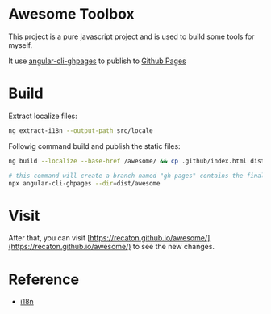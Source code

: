 # Awesome Toolbox

This project is a pure javascript project and is used to build some tools for myself. 

It use [angular-cli-ghpages](https://medium.com/tech-insights/how-to-deploy-angular-apps-to-github-pages-gh-pages-896c4e10f9b4) to publish to [Github Pages](https://pages.github.com/)

# Build
Extract localize files:
```bash
ng extract-i18n --output-path src/locale
```
Followig command build and publish the static files:
```bash
ng build --localize --base-href /awesome/ && cp .github/index.html dist/awesome/

# this command will create a branch named "gh-pages" contains the finally static files, these files will be published if Github Pages setting is correct.
npx angular-cli-ghpages --dir=dist/awesome
```

# Visit
After that, you can visit [https://recaton.github.io/awesome/](https://recaton.github.io/awesome/) to see the new changes.

# Reference
* [i18n](https://phrase.com/blog/posts/angular-localization-i18n/#How_do_I_work_with_plurals_in_my_translations)